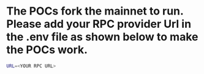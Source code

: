 # The POCs fork the mainnet to run. Please add your RPC provider Url in the .env file as shown below to make the POCs work.

```bash
URL=<YOUR RPC URL>
```

